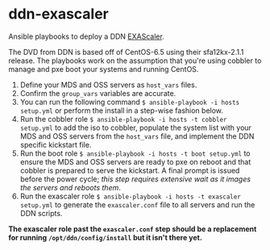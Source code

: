# ddn-exascaler
Ansible playbooks to deploy a DDN [EXAScaler](http://www.ddn.com/products/lustre-file-system-exascaler/). 

The DVD from DDN is based off of CentOS-6.5 using their sfa12kx-2.1.1 release. The playbooks work on the assumption that you're using cobbler to manage and pxe boot your systems and running CentOS.

1. Define your MDS and OSS servers as `host_vars` files.
2. Confirm the `group_vars` variables are accurate.
3. You can run the following command `$ ansible-playbook -i hosts setup.yml` or perform the install in a step-wise fashion below.
4. Run the cobbler role `$ ansible-playbook -i hosts -t cobbler setup.yml` to add the iso to cobbler, populate the system list with your MDS and OSS servers from the `host_vars` file, and implement the DDN specific kickstart file.
5. Run the boot role `$ ansible-playbook -i hosts -t boot setup.yml` to ensure the MDS and OSS servers are ready to pxe on reboot and that cobbler is prepared to serve the kickstart. A final prompt is issued before the power cycle; *this step requires extensive wait as it images the servers and reboots them*.
6. Run the exascaler role `$ ansible-playbook -i hosts -t exascaler setup.yml` to generate the `exascaler.conf` file to all servers and run the DDN scripts. 

**The exascaler role past the `exascaler.conf` step should be a replacement for running `/opt/ddn/config/install` but it isn't there yet.**
